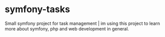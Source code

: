 # symfony-tasks
Small symfony project for task management 
| 
im using this project to learn more about symfony, php and web development in general.
